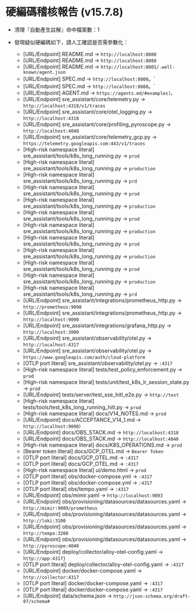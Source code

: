 # 硬編碼稽核報告 (v15.7.8)

- 清理『自動產生註解』命中檔案數：1
- 發現疑似硬編碼如下，請人工確認是否需參數化：

  - [URL/Endpoint] README.md → `http://localhost:8000`
  - [URL/Endpoint] README.md → `http://localhost:8080`
  - [URL/Endpoint] README.md → `http://localhost:8001/.well-known/agent.json`
  - [URL/Endpoint] SPEC.md → `http://localhost:8000`。`
  - [URL/Endpoint] SPEC.md → `http://localhost:8080`。`
  - [URL/Endpoint] AGENT.md → `https://agents.md/#examples)。`
  - [URL/Endpoint] sre_assistant/core/telemetry.py → `http://localhost:4318/v1/traces`
  - [URL/Endpoint] sre_assistant/core/otel_logging.py → `http://localhost:4318`
  - [URL/Endpoint] sre_assistant/core/profiling_pyroscope.py → `http://localhost:4040`
  - [URL/Endpoint] sre_assistant/core/telemetry_gcp.py → `https://telemetry.googleapis.com:443/v1/traces`
  - [High-risk namespace literal] sre_assistant/tools/k8s_long_running.py → `prod`
  - [High-risk namespace literal] sre_assistant/tools/k8s_long_running.py → `production`
  - [High-risk namespace literal] sre_assistant/tools/k8s_long_running.py → `prd`
  - [High-risk namespace literal] sre_assistant/tools/k8s_long_running.py → `prod`
  - [High-risk namespace literal] sre_assistant/tools/k8s_long_running.py → `production`
  - [High-risk namespace literal] sre_assistant/tools/k8s_long_running.py → `prod`
  - [High-risk namespace literal] sre_assistant/tools/k8s_long_running.py → `production`
  - [High-risk namespace literal] sre_assistant/tools/k8s_long_running.py → `prod`
  - [High-risk namespace literal] sre_assistant/tools/k8s_long_running.py → `production`
  - [High-risk namespace literal] sre_assistant/tools/k8s_long_running.py → `prod`
  - [High-risk namespace literal] sre_assistant/tools/k8s_long_running.py → `production`
  - [High-risk namespace literal] sre_assistant/tools/k8s_long_running.py → `prd`
  - [URL/Endpoint] sre_assistant/integrations/prometheus_http.py → `http://prometheus:9090`
  - [URL/Endpoint] sre_assistant/integrations/prometheus_http.py → `http://localhost:9090`
  - [URL/Endpoint] sre_assistant/integrations/grafana_http.py → `http://localhost:3000`
  - [URL/Endpoint] sre_assistant/observability/otel.py → `http://localhost:4317`
  - [URL/Endpoint] sre_assistant/observability/otel.py → `https://www.googleapis.com/auth/cloud-platform`
  - [OTLP port literal] sre_assistant/observability/otel.py → `:4317`
  - [High-risk namespace literal] tests/test_policy_enforcement.py → `prod`
  - [High-risk namespace literal] tests/unit/test_k8s_lr_session_state.py → `prod`
  - [URL/Endpoint] tests/server/test_sse_hitl_e2e.py → `http://test`
  - [High-risk namespace literal] tests/tools/test_k8s_long_running_hitl.py → `prod`
  - [High-risk namespace literal] docs/V14_NOTES.md → `prod`
  - [URL/Endpoint] docs/ACCEPTANCE_V14_1.md → `http://localhost:9090）`
  - [URL/Endpoint] docs/OBS_STACK.md → `http://localhost:4318`
  - [URL/Endpoint] docs/OBS_STACK.md → `http://localhost:4040`
  - [High-risk namespace literal] docs/K8S_OPERATIONS.md → `prod`
  - [Bearer token literal] docs/GCP_OTEL.md → `Bearer Token`
  - [OTLP port literal] docs/GCP_OTEL.md → `:4317`
  - [OTLP port literal] docs/GCP_OTEL.md → `:4317`
  - [High-risk namespace literal] ui/demo.html → `prod`
  - [OTLP port literal] obs/docker-compose.yml → `:4317`
  - [OTLP port literal] obs/docker-compose.yml → `:4317`
  - [OTLP port literal] obs/tempo.yaml → `:4317`
  - [URL/Endpoint] obs/mimir.yaml → `http://localhost:9093`
  - [URL/Endpoint] obs/provisioning/datasources/datasources.yaml → `http://mimir:9009/prometheus`
  - [URL/Endpoint] obs/provisioning/datasources/datasources.yaml → `http://loki:3100`
  - [URL/Endpoint] obs/provisioning/datasources/datasources.yaml → `http://tempo:3200`
  - [URL/Endpoint] obs/provisioning/datasources/datasources.yaml → `http://pyroscope:4040`
  - [URL/Endpoint] deploy/collector/alloy-otel-config.yaml → `http://app:4317}`
  - [OTLP port literal] deploy/collector/alloy-otel-config.yaml → `:4317`
  - [URL/Endpoint] docker/docker-compose.yaml → `http://collector:4317`
  - [OTLP port literal] docker/docker-compose.yaml → `:4317`
  - [OTLP port literal] docker/docker-compose.yaml → `:4317`
  - [URL/Endpoint] data/schema.json → `http://json-schema.org/draft-07/schema#`
